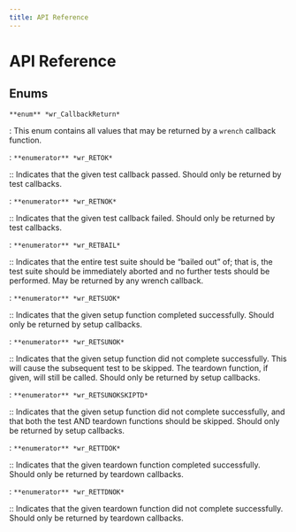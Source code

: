 ```yaml
---
title: API Reference
---
```


API Reference
=============

Enums
-----

`**enum** *wr_CallbackReturn*`

: This enum contains all values that may be returned by a `wrench` callback function.

: `**enumerator** *wr_RETOK*`

:: Indicates that the given test callback passed. Should only be returned by test callbacks.

: `**enumerator** *wr_RETNOK*`

:: Indicates that the given test callback failed. Should only be returned by test callbacks.

: `**enumerator** *wr_RETBAIL*`

:: Indicates that the entire test suite should be “bailed out” of; that is, the test suite should be immediately aborted and no further tests should be performed. May be returned by any wrench callback.

: `**enumerator** *wr_RETSUOK*`

:: Indicates that the given setup function completed successfully. Should only be returned by setup callbacks.

: `**enumerator** *wr_RETSUNOK*`

:: Indicates that the given setup function did not complete successfully. This will cause the subsequent test to be skipped. The teardown function, if given, will still be called. Should only be returned by setup callbacks.

: `**enumerator** *wr_RETSUNOKSKIPTD*`

:: Indicates that the given setup function did not complete successfully, and that both the test AND teardown functions should be skipped. Should only be returned by setup callbacks.

: `**enumerator** *wr_RETTDOK*`

:: Indicates that the given teardown function completed successfully. Should only be returned by teardown callbacks.

: `**enumerator** *wr_RETTDNOK*`

:: Indicates that the given teardown function did not complete successfully. Should only be returned by teardown callbacks.